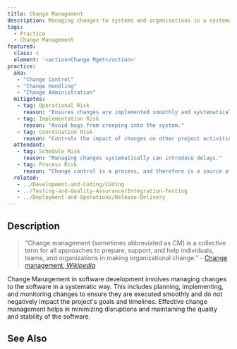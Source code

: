 ```yaml
---
title: Change Management
description: Managing changes to systems and organisations in a systematic way.
tags: 
  - Practice
  - Change Management
featured: 
  class: c
  element: '<action>Change Mgmt</action>'
practice:
  aka: 
   - "Change Control"
   - "Change Handling"
   - "Change Administration"
  mitigates:
   - tag: Operational Risk
     reason: "Ensures changes are implemented smoothly and systematically."
   - tag: Implementation Risk
     reason: "Avoid bugs from creeping into the system."
   - tag: Coordination Risk
     reason: "Controls the impact of changes on other project activities."
  attendant:
   - tag: Schedule Risk
     reason: "Managing changes systematically can introduce delays."
   - tag: Process Risk
     reason: "Change control is a process, and therefore is a source of process risk. "
  related:
   - ../Development-and-Coding/Coding
   - ../Testing-and-Quality-Assurance/Integration-Testing
   - ../Deployment-and-Operations/Release-Delivery
---
```


<PracticeIntro details={frontMatter} /> 

## Description

> "Change management (sometimes abbreviated as CM) is a collective term for all approaches to prepare, support, and help individuals, teams, and organizations in making organizational change." - [Change management, _Wikipedia_](https://en.wikipedia.org/wiki/Change_management)

Change Management in software development involves managing changes to the software in a systematic way. This includes planning, implementing, and monitoring changes to ensure they are executed smoothly and do not negatively impact the project's goals and timelines. Effective change management helps in minimizing disruptions and maintaining the quality and stability of the software.

## See Also

<TagList tag="Change Management" />
